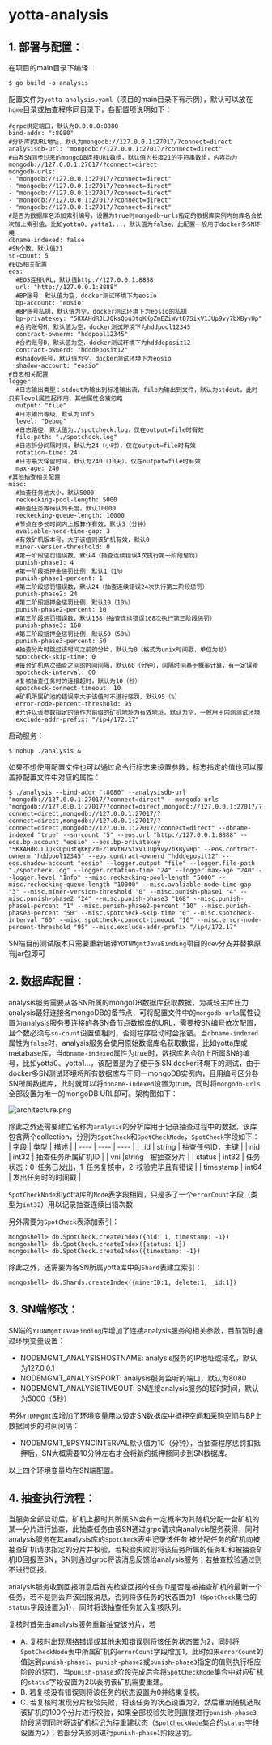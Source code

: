 # yotta-analysis
## 1. 部署与配置：
在项目的main目录下编译：
```
$ go build -o analysis
```
配置文件为`yotta-analysis.yaml`（项目的main目录下有示例），默认可以放在`home`目录或抽查程序同目录下，各配置项说明如下：
```
#grpc绑定端口，默认为0.0.0.0:8080
bind-addr: ":8080"
#分析库的URL地址，默认为mongodb://127.0.0.1:27017/?connect=direct
analysisdb-url: "mongodb://127.0.0.1:27017/?connect=direct"
#由各SN同步过来的mongoDB连接URL数组，默认值为长度21的字符串数组，内容均为mongodb://127.0.0.1:27017/?connect=direct
mongodb-urls: 
- "mongodb://127.0.0.1:27017/?connect=direct"
- "mongodb://127.0.0.1:27017/?connect=direct"
- "mongodb://127.0.0.1:27017/?connect=direct"
- "mongodb://127.0.0.1:27017/?connect=direct"
- "mongodb://127.0.0.1:27017/?connect=direct"
#是否为数据库名添加索引编号，设置为true时mongodb-urls指定的数据库实例内的库名会依次加上索引值，比如yotta0、yotta1...，默认值为false，此配置一般用于docker多SN环境
dbname-indexed: false
#SN个数，默认值21
sn-count: 5
#EOS相关配置
eos:
  #EOS连接URL，默认值http://127.0.0.1:8888
  url: "http://127.0.0.1:8888"
  #BP账号，默认值为空，docker测试环境下为eosio
  bp-account: "eosio"
  #BP账号私钥，默认值为空，docker测试环境下为eosio的私钥
  bp-privatekey: "5KXAHdRJLJQksQpu3tqKKpZmEZiWvtB7SixV1JUp9vy7bXByvHp"
  #合约账号M，默认值为空，docker测试环境下为hddpool12345
  contract-ownerm: "hddpool12345"
  #合约账号D，默认值为空，docker测试环境下为hdddeposit12
  contract-ownerd: "hdddeposit12"
  #shadow账号，默认值为空，docker测试环境下为eosio
  shadow-account: "eosio"
#日志相关配置
logger:
  #日志输出类型：stdout为输出到标准输出流，file为输出到文件，默认为stdout，此时只有level属性起作用，其他属性会被忽略
  output: "file"
  #日志输出等级，默认为Info
  level: "Debug"
  #日志路径，默认值为./spotcheck.log，仅在output=file时有效
  file-path: "./spotcheck.log"
  #日志拆分间隔时间，默认为24（小时），仅在output=file时有效
  rotation-time: 24
  #日志最大保留时间，默认为240（10天），仅在output=file时有效
  max-age: 240
#其他抽查相关配置
misc:
  #抽查任务池大小，默认5000
  reckecking-pool-length: 5000
  #抽查任务等待队列长度，默认10000
  reckecking-queue-length: 10000
  #节点在多长时间内上报算作有效，默认3（分钟）
  avaliable-node-time-gap: 3
  #有效矿机版本号，大于该值则该矿机有效，默认0
  miner-version-threshold: 0
  #第一阶段惩罚错误数，默认4（抽查连续错误4次执行第一阶段惩罚）
  punish-phase1: 4
  #第一阶段抵押金惩罚比例，默认1（1%）
  punish-phase1-percent: 1
  #第二阶段惩罚错误数，默认24（抽查连续错误24次执行第二阶段惩罚）
  punish-phase2: 24
  #第二阶段抵押金惩罚比例，默认10（10%）
  punish-phase2-percent: 10
  #第三阶段惩罚错误数，默认168（抽查连续错误168次执行第三阶段惩罚）
  punish-phase3: 168
  #第三阶段抵押金惩罚比例，默认50（50%）
  punish-phase3-percent: 50
  #抽查分片时跳过该时间之前的分片，默认为0（格式为unix时间戳，单位为秒）
  spotcheck-skip-time: 0
  #每台矿机两次抽查之间的时间间隔，默认60（分钟），间隔时间基于概率计算，有一定误差
  spotcheck-interval: 60
  #复核抽查任务时的连接超时，默认为10（秒）
  spotcheck-connect-timeout: 10
  #矿机所属矿池的错误率大于该值时不进行惩罚，默认95（%）
  error-node-percent-threshold: 95
  #允许以该参数指定的值作为前缀的矿机地址为有效地址，默认为空，一般用于内网测试环境
  exclude-addr-prefix: "/ip4/172.17"
```
启动服务：
```
$ nohup ./analysis &
```
如果不想使用配置文件也可以通过命令行标志来设置参数，标志指定的值也可以覆盖掉配置文件中对应的属性：
```
$ ./analysis --bind-addr ":8080" --analysisdb-url "mongodb://127.0.0.1:27017/?connect=direct" --mongodb-urls "mongodb://127.0.0.1:27017/?connect=direct,mongodb://127.0.0.1:27017/?connect=direct,mongodb://127.0.0.1:27017/?connect=direct,mongodb://127.0.0.1:27017/?connect=direct,mongodb://127.0.0.1:27017/?connect=direct" --dbname-indexed "true" --sn-count "5" --eos.url "http://127.0.0.1:8888" --eos.bp-account "eosio" --eos.bp-privatekey "5KXAHdRJLJQksQpu3tqKKpZmEZiWvtB7SixV1JUp9vy7bXByvHp" --eos.contract-ownerm "hddpool12345" --eos.contract-ownerd "hdddeposit12" --eos.shadow-account "eosio" --logger.output "file" --logger.file-path "./spotcheck.log" --logger.rotation-time "24" --logger.max-age "240" --logger.level "Info" --misc.reckecking-pool-length "5000" --misc.reckecking-queue-length "10000" --misc.avaliable-node-time-gap "3" --misc.miner-version-threshold "0" --misc.punish-phase1 "4" --misc.punish-phase2 "24" --misc.punish-phase3 "168" --misc.punish-phase1-percent "1" --misc.punish-phase2-percent "10" --misc.punish-phase3-percent "50" --misc.spotcheck-skip-time "0" --misc.spotcheck-interval "60" --misc.spotcheck-connect-timeout "10" --misc.error-node-percent-threshold "95" --misc.exclude-addr-prefix "/ip4/172.17"
```
SN端目前测试版本只需要重新编译`YDTNMgmtJavaBinding`项目的`dev`分支并替换原有jar包即可

## 2. 数据库配置：
analysis服务需要从各SN所属的mongoDB数据库获取数据，为减轻主库压力analysis最好连接各mongoDB的备节点，可将配置文件中的`mongodb-urls`属性设置为analysis服务要连接的各SN备节点数据库的URL，需要按SN编号依次配置，且个数必须与`sn-count`设置值相同，否则程序启动时会报错。当`dbname-indexed`属性为`false`时，analysis服务会使用原始数据库名获取数据，比如yotta库或metabase库，当`dbname-indexed`属性为true时，数据库名会加上所属SN的编号，比如yotta0、yotta1...，该配置是为了便于多SN docker环境下的测试，由于docker多SN测试环境将所有数据库存于同一mongoDB实例内，且用编号区分各SN所属数据库，此时就可以将`dbname-indexed`设置为true，同时将`mongodb-urls`全部设置为唯一的mongoDB URL即可。架构图如下：

![architecture.png](https://i.loli.net/2020/04/30/vFc6KSZ3YoQfuyJ.png)

除此之外还需要建立名称为`analysis`的分析库用于记录抽查过程中的数据，该库包含两个collection，分别为`SpotCheck`和`SpotCheckNode`，`SpotCheck`字段如下：
| 字段 | 类型 | 描述 |
| ---- | ---- | ---- |
| _id | string | 抽查任务ID，主键 |
| nid | int32 | 抽查任务所属矿机ID |
| vni |string |	被抽查分片 |
| status | int32 | 任务状态：0-任务已发出，1-任务复核中，2-校验完毕且有错误 |
| timestamp	| int64	| 发出任务时的时间戳 |

`SpotCheckNode`和yotta库的`Node`表字段相同，只是多了一个`errorCount`字段（类型为`int32`）用以记录抽查连续出错次数

另外需要为`SpotCheck`表添加索引：
```
mongoshell> db.SpotCheck.createIndex({nid: 1, timestamp: -1})
mongoshell> db.SpotCheck.createIndex({status: 1})
mongoshell> db.SpotCheck.createIndex({timestamp: -1})
```
除此之外，还需要为各SN所属yotta库中的`Shard`表建立索引：
```
mongoshell> db.Shards.createIndex({minerID:1, delete:1, _id:1})
```

## 3. SN端修改：
SN端的`YTDNMgmtJavaBinding`库增加了连接analysis服务的相关参数，目前暂时通过环境变量设置：
* NODEMGMT_ANALYSISHOSTNAME: analysis服务的IP地址或域名，默认为127.0.0.1
* NODEMGMT_ANALYSISPORT: analysis服务监听的端口，默认为8080
* NODEMGMT_ANALYSISTIMEOUT: SN连接analysis服务的超时时间，默认为5000（5秒）
  
另外`YTDNMgmt`库增加了环境变量用以设定SN数据库中抵押空间和采购空间与BP上数据同步的时间间隔：
* NODEMGMT_BPSYNCINTERVAL默认值为10（分钟），当抽查程序惩罚扣抵押后，SN大概需要10分钟左右才会将新的抵押额同步到SN数据库。
  
以上四个环境变量均在SN端配置。

## 4. 抽查执行流程：
当服务全部启动后，矿机上报时其所属SN会有一定概率为其随机分配一台矿机的某一分片进行抽查，此抽查任务由该SN通过grpc请求向analysis服务获得，同时analysis服务在其analysis库的`SpotCheck`表中记录该任务
被分配任务的矿机向被抽查矿机请求指定的分片并校验，若校验失败则将该任务所属的任务ID和被抽查矿机ID回报至SN，SN则通过grpc将该消息反馈给analysis服务；若抽查校验通过则不进行回报。

analysis服务收到回报消息后首先检查回报的任务ID是否是被抽查矿机的最新一个任务，若不是则丢弃该回报消息，否则将该任务的状态置为1（`SpotCheck`集合的`status`字段设置为1），同时将该抽查任务加入复核队列。

复核时首先由analysis服务重新抽查该分片，若
* A. 复核时出现网络错误或其他未知错误则将该任务状态置为2，同时将`SpotCheckNode`表中所属矿机的`errorCount`字段增加1，此时如果`errorCount`的值达到`punish-phase1`、`punish-phase2`或`punish-phase3`指定的值则执行相应阶段的惩罚，当`punish-phase3`阶段完成后会将`SpotCheckNode`集合中对应矿机的`status`字段设置为2以表明该矿机需要重建。
* B. 若复核没有错误则将该任务的状态设置为0并结束复核。
* C. 若复核时发现分片校验失败，将该任务的状态设置为2，然后重新随机选取该矿机的100个分片进行校验，如果全部校验失败则直接进行`punish-phase3`阶段惩罚同时将该矿机标记为待重建状态（`SpotCheckNode`集合的`status`字段设置为2）；若部分失败则进行`punish-phase1`阶段惩罚。